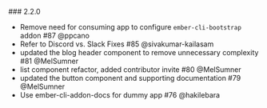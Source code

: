 ### 2.2.0
- Remove need for consuming app to configure `ember-cli-bootstrap` addon #87 @ppcano
- Refer to Discord vs. Slack Fixes #85 @sivakumar-kailasam
- updated the blog header component to remove unnecessary complexity #81 @MelSumner
- list component refactor, added contributor invite #80 @MelSumner
- updated the button component and supporting documentation #79 @MelSumner
- Use ember-cli-addon-docs for dummy app #76 @hakilebara
